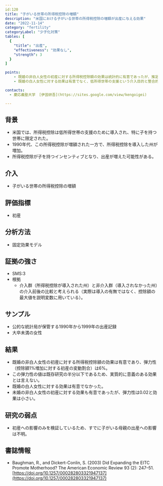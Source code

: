 ```yaml
---
id:120 
title: "子がいる世帯の所得税控除の増額" 
description: "米国における子がいる世帯の所得税控除の増額が出産に与える効果" 
date: "2022-11-14" 
category: "fertility" 
categoryLabel: "少子化対策" 
tables: [
  {
    "title": "出産",
    "effectiveness": "効果なし", 
    "strength": 3 
  } 
]

points:
    - 既婚の非白人女性の初産に対する所得税控除額の効果は統計的に有意であったが、推定値が小さいため、実質的に意義のある効果と言えない。
    - 既婚の白人女性に対する効果は有意でなく、低所得世帯の支援という介入目的と整合的な結果となった。

contacts:
  - 慶応義塾大学　[伊芸研吾](https://sites.google.com/view/kengoigei)

---
```


## 背景 
- 米国では、所得税控除は低所得世帯の支援のために導入され、特に子を持つ世帯に限定された。
- 1990年代、この所得税控除が増額された一方で、所得税控除を導入した州が増加。
- 所得税控除が子を持つインセンティブとなり、出産が増えた可能性がある。

## 介入
- 子がいる世帯の所得税控除の増額

## 評価指標
- 初産

## 分析方法
- 固定効果モデル

## 証拠の強さ
- SMS:3
- 根拠 
    - 介入群（所得税控除が導入された州）と非介入群（導入されなかった州）の介入前後の比較と考えられる（実際は導入の有無ではなく、控除額の最大値を説明変数に用いている）。

## サンプル
- 公的な統計局が保管する1990年から1999年の出産記録
- 大卒未満の女性

## 結果
- 既婚の非白人女性の初産に対する所得税控除額の効果は有意であり、弾力性（控除額1%増加に対する初産の変動割合）は6%。
- この弾力性の値は既存研究の半分以下であるため、実質的に意義のある効果とは言えない。
- 既婚の白人女性に対する効果は有意でなかった。
- 未婚の非白人女性の初産に対する効果も有意であったが、弾力性は0.02と効果は小さい。

## 研究の弱点
- 初産への影響のみを検証しているため、すでに子がいる母親の出産への影響は不明。

## 書誌情報
- Baughman, R., and Dickert-Conlin, S. (2003) Did Expanding the EITC Promote Motherhood? The American Economic Review 93 (2): 247–51. [https://doi.org/10.1257/000282803321947137](https://doi.org/10.1257/000282803321947137)
